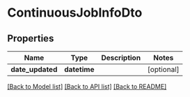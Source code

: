 # ContinuousJobInfoDto

## Properties
Name | Type | Description | Notes
------------ | ------------- | ------------- | -------------
**date_updated** | **datetime** |  | [optional] 

[[Back to Model list]](../README.md#documentation-for-models) [[Back to API list]](../README.md#documentation-for-api-endpoints) [[Back to README]](../README.md)


